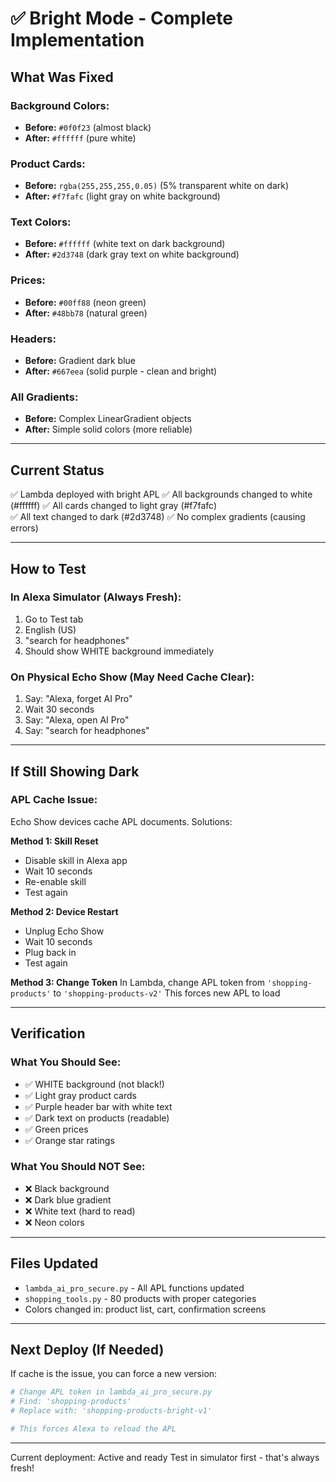 # ✅ Bright Mode - Complete Implementation

## What Was Fixed

### Background Colors:
- **Before:** `#0f0f23` (almost black)
- **After:** `#ffffff` (pure white)

### Product Cards:
- **Before:** `rgba(255,255,255,0.05)` (5% transparent white on dark)
- **After:** `#f7fafc` (light gray on white background)

### Text Colors:
- **Before:** `#ffffff` (white text on dark background)
- **After:** `#2d3748` (dark gray text on white background)

### Prices:
- **Before:** `#00ff88` (neon green)
- **After:** `#48bb78` (natural green)

### Headers:
- **Before:** Gradient dark blue
- **After:** `#667eea` (solid purple - clean and bright)

### All Gradients:
- **Before:** Complex LinearGradient objects
- **After:** Simple solid colors (more reliable)

---

## Current Status

✅ Lambda deployed with bright APL
✅ All backgrounds changed to white (#ffffff)
✅ All cards changed to light gray (#f7fafc)  
✅ All text changed to dark (#2d3748)
✅ No complex gradients (causing errors)

---

## How to Test

### In Alexa Simulator (Always Fresh):
1. Go to Test tab
2. English (US)
3. "search for headphones"
4. Should show WHITE background immediately

### On Physical Echo Show (May Need Cache Clear):
1. Say: "Alexa, forget AI Pro"
2. Wait 30 seconds
3. Say: "Alexa, open AI Pro"
4. Say: "search for headphones"

---

## If Still Showing Dark

### APL Cache Issue:
Echo Show devices cache APL documents. Solutions:

**Method 1: Skill Reset**
- Disable skill in Alexa app
- Wait 10 seconds  
- Re-enable skill
- Test again

**Method 2: Device Restart**
- Unplug Echo Show
- Wait 10 seconds
- Plug back in
- Test again

**Method 3: Change Token**
In Lambda, change APL token from `'shopping-products'` to `'shopping-products-v2'`
This forces new APL to load

---

## Verification

### What You Should See:
- ✅ WHITE background (not black!)
- ✅ Light gray product cards
- ✅ Purple header bar with white text
- ✅ Dark text on products (readable)
- ✅ Green prices
- ✅ Orange star ratings

### What You Should NOT See:
- ❌ Black background
- ❌ Dark blue gradient
- ❌ White text (hard to read)
- ❌ Neon colors

---

## Files Updated

- `lambda_ai_pro_secure.py` - All APL functions updated
- `shopping_tools.py` - 80 products with proper categories
- Colors changed in: product list, cart, confirmation screens

---

## Next Deploy (If Needed)

If cache is the issue, you can force a new version:

```powershell
# Change APL token in lambda_ai_pro_secure.py
# Find: 'shopping-products'
# Replace with: 'shopping-products-bright-v1'

# This forces Alexa to reload the APL
```

---

Current deployment: Active and ready
Test in simulator first - that's always fresh!


